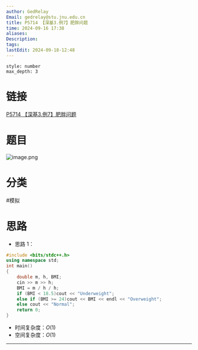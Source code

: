 ```yaml
---
author: GedRelay
Email: gedrelay@stu.jnu.edu.cn
title: P5714 【深基3.例7】肥胖问题
time: 2024-09-16 17:38
aliases: 
Description: 
tags: 
lastEdit: 2024-09-18-12:48
---
```


```toc
style: number
max_depth: 3
```

# 链接
[P5714 【深基3.例7】肥胖问题](https://www.luogu.com.cn/problem/P5714) 

# 题目
![image.png](https://ged-pic-bed.oss-cn-guangzhou.aliyuncs.com/img/202409161738594.png)


# 分类
#模拟 

# 思路
- 思路 1：


```cpp
#include <bits/stdc++.h>
using namespace std;
int main()
{
	double m, h, BMI;
	cin >> m >> h;
	BMI = m / h / h;
	if (BMI < 18.5)cout << "Underweight";
	else if (BMI >= 24)cout << BMI << endl << "Overweight";
	else cout << "Normal";
	return 0;
}
```


- 时间复杂度：${O\left( 1 \right)  }$ 
- 空间复杂度：${O\left( 1 \right)  }$ 


---

